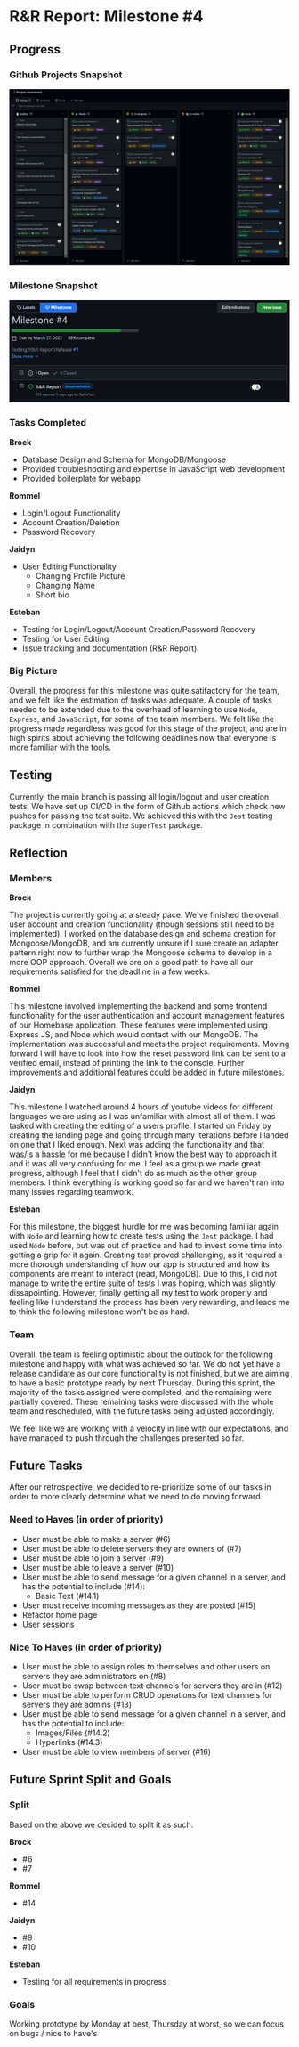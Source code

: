 # R&R Report: Milestone #4

## Progress

### Github Projects Snapshot

![Github Projects Snapshot](../../img/M4_ProjectProgress1.png)

### Milestone Snapshot

![Milestone Progress](../../img/M4_ProjectProgress2.png)

### Tasks Completed

**Brock**

- Database Design and Schema for MongoDB/Mongoose
- Provided troubleshooting and expertise in JavaScript web development
- Provided boilerplate for webapp

**Rommel**

- Login/Logout Functionality
- Account Creation/Deletion
- Password Recovery

**Jaidyn**

- User Editing Functionality
  - Changing Profile Picture
  - Changing Name
  - Short bio

**Esteban**

- Testing for Login/Logout/Account Creation/Password Recovery
- Testing for User Editing
- Issue tracking and documentation (R&R Report)

### Big Picture

Overall, the progress for this milestone was quite satifactory for the team, and we felt like the estimation of tasks was adequate. A couple of tasks needed to be extended due to the overhead of learning to use `Node`, `Express`, and `JavaScript`, for some of the team members. We felt like the progress made regardless was good for this stage of the project, and are in high spirits about achieving the following deadlines now that everyone is more familiar with the tools.

## Testing

Currently, the main branch is passing all login/logout and user creation tests. We have set up CI/CD in the form of Github actions which check new pushes for passing the test suite. We achieved this with the `Jest` testing package in combination with the `SuperTest` package.

## Reflection

### Members

**Brock**

The project is currently going at a steady pace. We've finished the overall user account and creation functionality (though sessions still need to be implemented). I worked on the database design and schema creation for Mongoose/MongoDB, and am currently unsure if I sure create an adapter pattern right now to further wrap the Mongoose schema to develop in a more OOP approach. Overall we are on a good path to have all our requirements satisfied for the deadline in a few weeks.

**Rommel**

This milestone involved implementing the backend and some frontend functionality for the user authentication and account management features of our Homebase application. These features were implemented using Express JS, and Node which would contact with our MongoDB. The implementation was successful and meets the project requirements. Moving forward I will have to look into how the reset password link can be sent to a verified email, instead of printing the link to the console. Further improvements and additional features could be added in future milestones.

**Jaidyn**

This milestone I watched around 4 hours of youtube videos for different languages we are using as I was unfamiliar with almost all of them. I was tasked with creating the editing of a users profile. I started on Friday by creating the landing page and going through many iterations before I landed on one that I liked enough. Next was adding the functionality and that was/is a hassle for me because I didn't know the best way to approach it and it was all very confusing for me.
I feel as a group we made great progress, although I feel that I didn't do as much as the other group members. I think everything is working good so far and we haven't ran into many issues regarding teamwork.

**Esteban**

For this milestone, the biggest hurdle for me was becoming familiar again with `Node` and learning how to create tests using the `Jest` package. I had used `Node` before, but was out of practice and had to invest some time into getting a grip for it again. Creating test proved challenging, as it required a more thorough understanding of how our app is structured and how its components are meant to interact (read, MongoDB). Due to this, I did not manage to write the entire suite of tests I was hoping, which was slightly dissapointing. However, finally getting all my test to work properly and feeling like I understand the process has been very rewarding, and leads me to think the following milestone won't be as hard.

### Team

Overall, the team is feeling optimistic about the outlook for the following milestone and happy with what was achieved so far. We do not yet have a release candidate as our core functionality is not finished, but we are aiming to have a basic prototype ready by next Thursday. During this sprint, the majority of the tasks assigned were completed, and the remaining were partially covered. These remaining tasks were discussed with the whole team and rescheduled, with the future tasks being adjusted accordingly.

We feel like we are working with a velocity in line with our expectations, and have managed to push through the challenges presented so far.

## Future Tasks

After our retrospective, we decided to re-prioritize some of our tasks in order to more clearly determine what we need to do moving forward.

### Need to Haves (in order of priority)

- User must be able to make a server (#6)
- User must be able to delete servers they are owners of (#7)
- User must be able to join a server (#9)
- User must be able to leave a server (#10)
- User must be able to send message for a given channel in a server, and has the potential to include (#14):
  - Basic Text (#14.1)
- User must receive incoming messages as they are posted (#15)
- Refactor home page
- User sessions

### Nice To Haves (in order of priority)

- User must be able to assign roles to themselves and other users on servers they are administrators on (#8)
- User must be swap between text channels for servers they are in (#12)
- User must be able to perform CRUD operations for text channels for servers they are admins (#13)
- User must be able to send message for a given channel in a server, and has the potential to include:
  - Images/Files (#14.2)
  - Hyperlinks (#14.3)
- User must be able to view members of server (#16)

## Future Sprint Split and Goals

### Split

Based on the above we decided to split it as such:

**Brock**

- #6
- #7

**Rommel**

- #14

**Jaidyn**

- #9
- #10

**Esteban**

- Testing for all requirements in progress

### Goals

Working prototype by Monday at best, Thursday at worst, so we can focus on bugs / nice to have's
